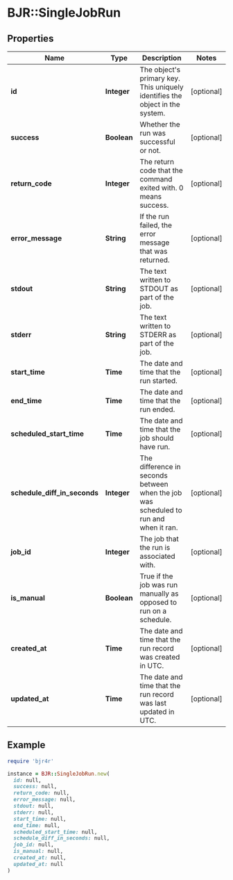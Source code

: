 # BJR::SingleJobRun

## Properties

| Name | Type | Description | Notes |
| ---- | ---- | ----------- | ----- |
| **id** | **Integer** | The object&#39;s primary key. This uniquely identifies the object in the system. | [optional] |
| **success** | **Boolean** | Whether the run was successful or not. | [optional] |
| **return_code** | **Integer** | The return code that the command exited with. 0 means success. | [optional] |
| **error_message** | **String** | If the run failed, the error message that was returned. | [optional] |
| **stdout** | **String** | The text written to STDOUT as part of the job. | [optional] |
| **stderr** | **String** | The text written to STDERR as part of the job. | [optional] |
| **start_time** | **Time** | The date and time that the run started. | [optional] |
| **end_time** | **Time** | The date and time that the run ended. | [optional] |
| **scheduled_start_time** | **Time** | The date and time that the job should have run. | [optional] |
| **schedule_diff_in_seconds** | **Integer** | The difference in seconds between when the job was scheduled to run and when it ran. | [optional] |
| **job_id** | **Integer** | The job that the run is associated with. | [optional] |
| **is_manual** | **Boolean** | True if the job was run manually as opposed to run on a schedule. | [optional] |
| **created_at** | **Time** | The date and time that the run record was created in UTC. | [optional] |
| **updated_at** | **Time** | The date and time that the run record was last updated in UTC. | [optional] |

## Example

```ruby
require 'bjr4r'

instance = BJR::SingleJobRun.new(
  id: null,
  success: null,
  return_code: null,
  error_message: null,
  stdout: null,
  stderr: null,
  start_time: null,
  end_time: null,
  scheduled_start_time: null,
  schedule_diff_in_seconds: null,
  job_id: null,
  is_manual: null,
  created_at: null,
  updated_at: null
)
```

